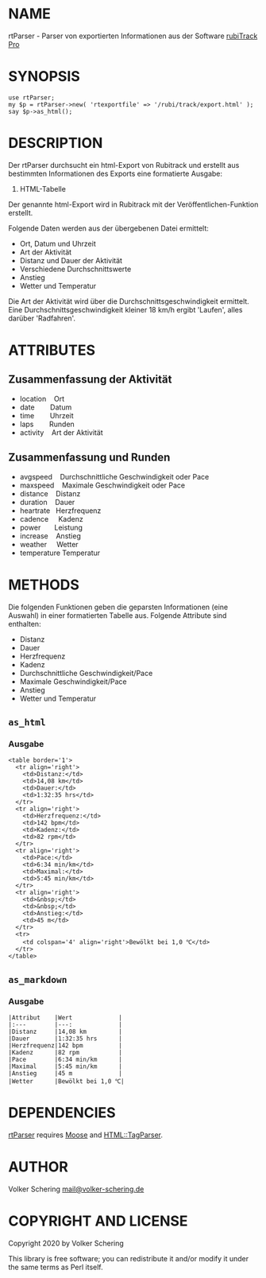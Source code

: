 # NAME

rtParser - Parser von exportierten Informationen aus der 
Software [rubiTrack Pro](https://www.rubitrack.com)

# SYNOPSIS

    use rtParser;
    my $p = rtParser->new( 'rtexportfile' => '/rubi/track/export.html' );
    say $p->as_html();

# DESCRIPTION

Der rtParser durchsucht ein html-Export von Rubitrack und erstellt aus
bestimmten Informationen des Exports eine formatierte Ausgabe:

1. HTML-Tabelle

Der genannte html-Export wird in Rubitrack mit der
Veröffentlichen-Funktion erstellt.

Folgende Daten werden aus der übergebenen Datei ermittelt:

- Ort, Datum und Uhrzeit
- Art der Aktivität
- Distanz und Dauer der Aktivität
- Verschiedene Durchschnittswerte
- Anstieg
- Wetter und Temperatur

Die Art der Aktivität wird über die Durchschnittsgeschwindigkeit ermittelt. 
Eine Durchschnittsgeschwindigkeit kleiner 18 km/h ergibt 'Laufen',
alles darüber 'Radfahren'. 

# ATTRIBUTES

## Zusammenfassung der Aktivität

- location    Ort
- date        Datum
- time        Uhrzeit
- laps        Runden
- activity    Art der Aktivität

## Zusammenfassung und Runden

- avgspeed    Durchschnittliche Geschwindigkeit oder Pace
- maxspeed    Maximale Geschwindigkeit oder Pace
- distance    Distanz
- duration    Dauer
- heartrate   Herzfrequenz
- cadence     Kadenz
- power       Leistung
- increase    Anstieg
- weather     Wetter
- temperature Temperatur

# METHODS

Die folgenden Funktionen geben die geparsten Informationen (eine Auswahl) in einer
formatierten Tabelle aus.
Folgende Attribute sind enthalten:

- Distanz
- Dauer
- Herzfrequenz
- Kadenz
- Durchschnittliche Geschwindigkeit/Pace
- Maximale Geschwindigkeit/Pace
- Anstieg
- Wetter und Temperatur

## `as_html`

### Ausgabe

    <table border='1'>
      <tr align='right'>
        <td>Distanz:</td>
        <td>14,08 km</td>
        <td>Dauer:</td>
        <td>1:32:35 hrs</td>
      </tr>
      <tr align='right'>
        <td>Herzfrequenz:</td>
        <td>142 bpm</td>
        <td>Kadenz:</td>
        <td>82 rpm</td>
      </tr>
      <tr align='right'>
        <td>Pace:</td>
        <td>6:34 min/km</td>
        <td>Maximal:</td>
        <td>5:45 min/km</td>
      </tr>
      <tr align='right'>
        <td>&nbsp;</td>
        <td>&nbsp;</td>
        <td>Anstieg:</td>
        <td>45 m</td>
      </tr>
      <tr>
        <td colspan='4' align='right'>Bewölkt bei 1,0 ℃</td>
      </tr>
    </table>

## `as_markdown`

### Ausgabe

    |Attribut    |Wert             |
    |:---        |---:             |
    |Distanz     |14,08 km         |
    |Dauer       |1:32:35 hrs      |
    |Herzfrequenz|142 bpm          |
    |Kadenz      |82 rpm           |
    |Pace        |6:34 min/km      |
    |Maximal     |5:45 min/km      |
    |Anstieg     |45 m             |
    |Wetter      |Bewölkt bei 1,0 ℃|

# DEPENDENCIES

[rtParser](https://metacpan.org/pod/rtParser) requires [Moose](https://metacpan.org/pod/Moose) and [HTML::TagParser](https://metacpan.org/pod/HTML%3A%3ATagParser).

# AUTHOR

Volker Schering <mail@volker-schering.de>

# COPYRIGHT AND LICENSE

Copyright 2020 by Volker Schering

This library is free software; you can redistribute it and/or modify
it under the same terms as Perl itself. 
